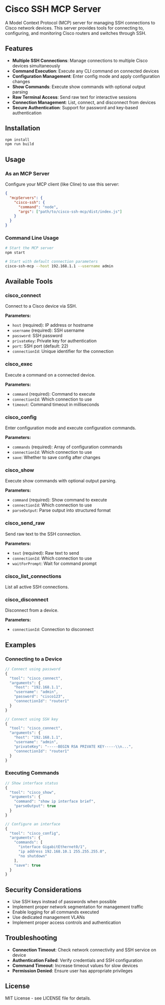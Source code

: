 # Cisco SSH MCP Server

A Model Context Protocol (MCP) server for managing SSH connections to Cisco network devices. This server provides tools for connecting to, configuring, and monitoring Cisco routers and switches through SSH.

## Features

- **Multiple SSH Connections**: Manage connections to multiple Cisco devices simultaneously
- **Command Execution**: Execute any CLI command on connected devices
- **Configuration Management**: Enter config mode and apply configuration changes
- **Show Commands**: Execute show commands with optional output parsing
- **Raw Terminal Access**: Send raw text for interactive sessions
- **Connection Management**: List, connect, and disconnect from devices
- **Secure Authentication**: Support for password and key-based authentication

## Installation

```bash
npm install
npm run build
```

## Usage

### As an MCP Server

Configure your MCP client (like Cline) to use this server:

```json
{
  "mcpServers": {
    "cisco-ssh": {
      "command": "node",
      "args": ["path/to/cisco-ssh-mcp/dist/index.js"]
    }
  }
}
```

### Command Line Usage

```bash
# Start the MCP server
npm start

# Start with default connection parameters
cisco-ssh-mcp --host 192.168.1.1 --username admin
```

## Available Tools

### cisco_connect
Connect to a Cisco device via SSH.

**Parameters:**
- `host` (required): IP address or hostname
- `username` (required): SSH username
- `password`: SSH password
- `privateKey`: Private key for authentication
- `port`: SSH port (default: 22)
- `connectionId`: Unique identifier for the connection

### cisco_exec
Execute a command on a connected device.

**Parameters:**
- `command` (required): Command to execute
- `connectionId`: Which connection to use
- `timeout`: Command timeout in milliseconds

### cisco_config
Enter configuration mode and execute configuration commands.

**Parameters:**
- `commands` (required): Array of configuration commands
- `connectionId`: Which connection to use
- `save`: Whether to save config after changes

### cisco_show
Execute show commands with optional output parsing.

**Parameters:**
- `command` (required): Show command to execute
- `connectionId`: Which connection to use
- `parseOutput`: Parse output into structured format

### cisco_send_raw
Send raw text to the SSH connection.

**Parameters:**
- `text` (required): Raw text to send
- `connectionId`: Which connection to use
- `waitForPrompt`: Wait for command prompt

### cisco_list_connections
List all active SSH connections.

### cisco_disconnect
Disconnect from a device.

**Parameters:**
- `connectionId`: Connection to disconnect

## Examples

### Connecting to a Device

```javascript
// Connect using password
{
  "tool": "cisco_connect",
  "arguments": {
    "host": "192.168.1.1",
    "username": "admin",
    "password": "cisco123",
    "connectionId": "router1"
  }
}

// Connect using SSH key
{
  "tool": "cisco_connect",
  "arguments": {
    "host": "192.168.1.1",
    "username": "admin",
    "privateKey": "-----BEGIN RSA PRIVATE KEY-----\\n...",
    "connectionId": "router1"
  }
}
```

### Executing Commands

```javascript
// Show interface status
{
  "tool": "cisco_show",
  "arguments": {
    "command": "show ip interface brief",
    "parseOutput": true
  }
}

// Configure an interface
{
  "tool": "cisco_config",
  "arguments": {
    "commands": [
      "interface GigabitEthernet0/1",
      "ip address 192.168.10.1 255.255.255.0",
      "no shutdown"
    ],
    "save": true
  }
}
```

## Security Considerations

- Use SSH keys instead of passwords when possible
- Implement proper network segmentation for management traffic
- Enable logging for all commands executed
- Use dedicated management VLANs
- Implement proper access controls and authentication

## Troubleshooting

- **Connection Timeout**: Check network connectivity and SSH service on device
- **Authentication Failed**: Verify credentials and SSH configuration
- **Command Timeout**: Increase timeout values for slow devices
- **Permission Denied**: Ensure user has appropriate privileges

## License

MIT License - see LICENSE file for details.
